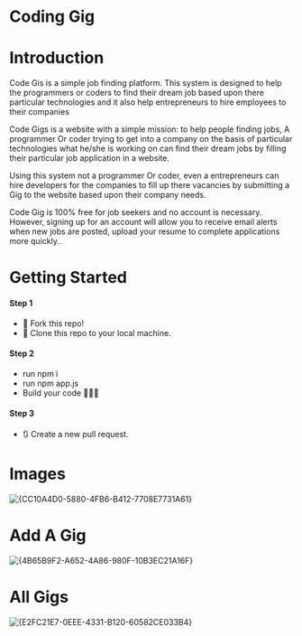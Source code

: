 # Coding Gig

# Introduction

Code Gis is a simple job finding platform. This system is designed to help the programmers or coders to find their dream job based upon there particular technologies and it also help entrepreneurs to hire employees to their companies <br>

Code Gigs is a website with a simple mission: to help people finding jobs, A programmer Or coder trying to get into a company on the basis of particular technologies what he/she is working on can find their dream jobs by filling their particular job application in a website. <br>

Using this system not a programmer Or coder, even a entrepreneurs can hire  developers for the companies to fill up there vacancies by submitting a Gig to the website based upon their company needs. <br>

Code Gig is 100% free for job seekers and no account is necessary. However, signing up for an account will allow you to receive email alerts when new jobs are posted, upload your resume to complete applications more quickly.. <br>

# Getting Started

#### Step 1

- 🍴 Fork this repo!
- 👯 Clone this repo to your local machine.

#### Step 2

- run npm i
- run npm app.js
- Build your code 🔨🔨🔨

#### Step 3

- 🔃 Create a new pull request.

# Images

![{CC10A4D0-5880-4FB6-B412-7708E7731A61}](https://user-images.githubusercontent.com/89378073/208144916-910453b9-95b9-4bf1-9fcc-bb5ca2ff957b.png)

# Add A Gig

![{4B65B9F2-A652-4A86-980F-10B3EC21A16F}](https://user-images.githubusercontent.com/89378073/208145125-c6bf386b-1415-4c35-80d1-e8b12256471c.png)

# All Gigs

![{E2FC21E7-0EEE-4331-B120-60582CE033B4}](https://user-images.githubusercontent.com/89378073/208145205-cd918f3a-9414-4b80-83ac-645282fe7ec9.png)





